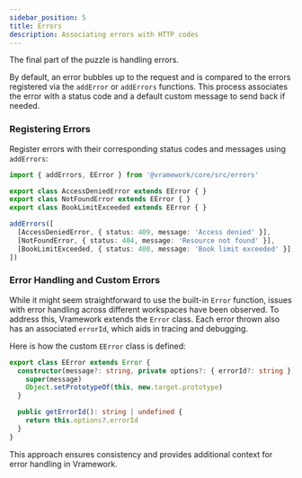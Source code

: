 ```yaml
---
sidebar_position: 5
title: Errors
description: Associating errors with HTTP codes
---
```


The final part of the puzzle is handling errors.

By default, an error bubbles up to the request and is compared to the errors registered via the `addError` or `addErrors` functions. This process associates the error with a status code and a default custom message to send back if needed.

### Registering Errors

Register errors with their corresponding status codes and messages using `addErrors`:

```typescript
import { addErrors, EError } from '@vramework/core/src/errors'

export class AccessDeniedError extends EError { }
export class NotFoundError extends EError { }
export class BookLimitExceeded extends EError { }

addErrors([
  [AccessDeniedError, { status: 409, message: 'Access denied' }],
  [NotFoundError, { status: 404, message: 'Resource not found' }],
  [BookLimitExceeded, { status: 400, message: 'Book limit exceeded' }],
])
```

### Error Handling and Custom Errors

While it might seem straightforward to use the built-in `Error` function, issues with error handling across different workspaces have been observed. To address this, Vramework extends the `Error` class. Each error thrown also has an associated `errorId`, which aids in tracing and debugging.

Here is how the custom `EError` class is defined:

```typescript
export class EError extends Error {
  constructor(message?: string, private options?: { errorId?: string }) {
    super(message)
    Object.setPrototypeOf(this, new.target.prototype)
  }

  public getErrorId(): string | undefined {
    return this.options?.errorId
  }
}
```

This approach ensures consistency and provides additional context for error handling in Vramework.
